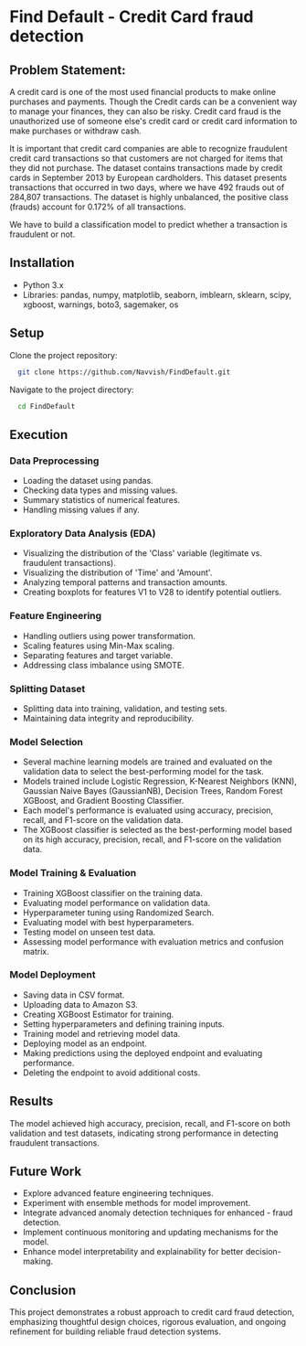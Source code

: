 
# Find Default - Credit Card fraud detection

## Problem Statement:
A credit card is one of the most used financial products to make online purchases and payments. Though the Credit cards can be a convenient way to manage your finances, they can also be risky. Credit card fraud is the unauthorized use of someone else's credit card or credit card information to make purchases or withdraw cash.

It is important that credit card companies are able to recognize fraudulent credit card transactions so that customers are not charged for items that they did not purchase. 
The dataset contains transactions made by credit cards in September 2013 by European cardholders. This dataset presents transactions that occurred in two days, where we have 492 frauds out of 284,807 transactions. The dataset is highly unbalanced, the positive class (frauds) account for 0.172% of all transactions.

We have to build a classification model to predict whether a transaction is fraudulent or not.

## Installation

- Python 3.x
- Libraries: pandas, numpy, matplotlib, seaborn, imblearn, sklearn, scipy, xgboost, warnings, boto3, sagemaker, os


## Setup

Clone the project repository:

```bash
  git clone https://github.com/Navvish/FindDefault.git
```

Navigate to the project directory:

```bash
  cd FindDefault
```

## Execution

### Data Preprocessing

- Loading the dataset using pandas.
- Checking data types and missing values.
- Summary statistics of numerical features.
- Handling missing values if any.

### Exploratory Data Analysis (EDA)

- Visualizing the distribution of the 'Class' variable (legitimate vs. fraudulent transactions).
- Visualizing the distribution of 'Time' and 'Amount'.
- Analyzing temporal patterns and transaction amounts.
- Creating boxplots for features V1 to V28 to identify potential outliers.

### Feature Engineering

- Handling outliers using power transformation.
- Scaling features using Min-Max scaling.
- Separating features and target variable.
- Addressing class imbalance using SMOTE.

### Splitting Dataset

- Splitting data into training, validation, and testing sets.
- Maintaining data integrity and reproducibility.

### Model Selection

- Several machine learning models are trained and evaluated on the validation data to select the best-performing model for the task.
- Models trained include Logistic Regression, K-Nearest Neighbors (KNN), Gaussian Naive Bayes (GaussianNB), Decision Trees, Random Forest XGBoost, and Gradient Boosting Classifier.
- Each model's performance is evaluated using accuracy, precision, recall, and F1-score on the validation data.
- The XGBoost classifier is selected as the best-performing model based on its high accuracy, precision, recall, and F1-score on the validation data.

### Model Training & Evaluation

- Training XGBoost classifier on the training data.
- Evaluating model performance on validation data.
- Hyperparameter tuning using Randomized Search.
- Evaluating model with best hyperparameters.
- Testing model on unseen test data.
- Assessing model performance with evaluation metrics and confusion matrix.

### Model Deployment

- Saving data in CSV format.
- Uploading data to Amazon S3.
- Creating XGBoost Estimator for training.
- Setting hyperparameters and defining training inputs.
- Training model and retrieving model data.
- Deploying model as an endpoint.
- Making predictions using the deployed endpoint and evaluating performance.
- Deleting the endpoint to avoid additional costs.

## Results

The model achieved high accuracy, precision, recall, and F1-score on both validation and test datasets, indicating strong performance in detecting fraudulent transactions.

## Future Work
- Explore advanced feature engineering techniques.
- Experiment with ensemble methods for model improvement.
- Integrate advanced anomaly detection techniques for enhanced - fraud detection.
- Implement continuous monitoring and updating mechanisms for the model.
- Enhance model interpretability and explainability for better decision-making.

## Conclusion
This project demonstrates a robust approach to credit card fraud detection, emphasizing thoughtful design choices, rigorous evaluation, and ongoing refinement for building reliable fraud detection systems.
